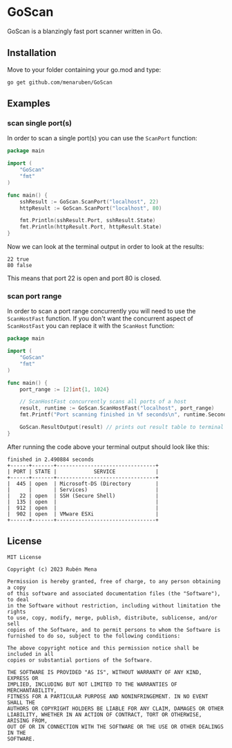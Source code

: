 # GoScan
GoScan is a blanzingly fast port scanner written in Go.

## Installation
Move to your folder containing your go.mod and type:
```
go get github.com/menaruben/GoScan
```

## Examples
### scan single port(s)
In order to scan a single port(s) you can use the ```ScanPort``` function:
```go
package main

import (
	"GoScan"
	"fmt"
)

func main() {
	sshResult := GoScan.ScanPort("localhost", 22)
	httpResult := GoScan.ScanPort("localhost", 80)

	fmt.Println(sshResult.Port, sshResult.State)
	fmt.Println(httpResult.Port, httpResult.State)
}
```
Now we can look at the terminal output in order to look at the results:
```
22 true
80 false
```
This means that port 22 is open and port 80 is closed.

### scan port range
In order to scan a port range concurrently you will need to use the ```ScanHostFast``` function. If you don't want the concurrent aspect of ```ScanHostFast``` you can replace it with the ```ScanHost``` function:

```go
package main

import (
	"GoScan"
	"fmt"
)

func main() {
    port_range := [2]int{1, 1024}

    // ScanHostFast concurrently scans all ports of a host
    result, runtime := GoScan.ScanHostFast("localhost", port_range)
    fmt.Printf("Port scanning finished in %f seconds\n", runtime.Seconds())

    GoScan.ResultOutput(result) // prints out result table to terminal
}
```
After running the code above your terminal output should look like this:
```
finished in 2.490884 seconds
+------+-------+--------------------------------+
| PORT | STATE |            SERVICE             |
+------+-------+--------------------------------+
|  445 | open  | Microsoft-DS (Directory        |
|      |       | Services)                      |
|   22 | open  | SSH (Secure Shell)             |
|  135 | open  |                                |
|  912 | open  |                                |
|  902 | open  | VMware ESXi                    |
+------+-------+--------------------------------+
```

## License
```
MIT License

Copyright (c) 2023 Rubén Mena

Permission is hereby granted, free of charge, to any person obtaining a copy
of this software and associated documentation files (the "Software"), to deal
in the Software without restriction, including without limitation the rights
to use, copy, modify, merge, publish, distribute, sublicense, and/or sell
copies of the Software, and to permit persons to whom the Software is
furnished to do so, subject to the following conditions:

The above copyright notice and this permission notice shall be included in all
copies or substantial portions of the Software.

THE SOFTWARE IS PROVIDED "AS IS", WITHOUT WARRANTY OF ANY KIND, EXPRESS OR
IMPLIED, INCLUDING BUT NOT LIMITED TO THE WARRANTIES OF MERCHANTABILITY,
FITNESS FOR A PARTICULAR PURPOSE AND NONINFRINGEMENT. IN NO EVENT SHALL THE
AUTHORS OR COPYRIGHT HOLDERS BE LIABLE FOR ANY CLAIM, DAMAGES OR OTHER
LIABILITY, WHETHER IN AN ACTION OF CONTRACT, TORT OR OTHERWISE, ARISING FROM,
OUT OF OR IN CONNECTION WITH THE SOFTWARE OR THE USE OR OTHER DEALINGS IN THE
SOFTWARE.
```
